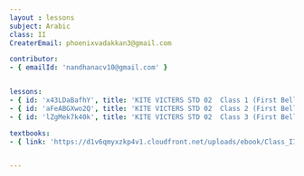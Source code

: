 ```yaml
--- 
layout : lessons 
subject: Arabic
class: II
CreaterEmail: phoenixvadakkan3@gmail.com

contributor: 
- { emailId: 'nandhanacv10@gmail.com' }


lessons: 
- { id: 'x43LDaBafhY', title: 'KITE VICTERS STD 02  Class 1 (First Bell-ഫസ്റ്റ് ബെല്‍)' }
- { id: 'aFeABGXwo2Q', title: 'KITE VICTERS STD 02  Class 2 (First Bell-ഫസ്റ്റ് ബെല്‍)' }
- { id: 'lZgMek7k40k', title: 'KITE VICTERS STD 02  Class 3 (First Bell-ഫസ്റ്റ് ബെല്‍)' }

textbooks:
- { link: 'https://d1v6qmyxzkp4v1.cloudfront.net/uploads/ebook/Class_II/KeralaReaderArabic/KeralaArabicReader.pdf', title: 'Arabic Part -1' , medium: '' }


---
```


